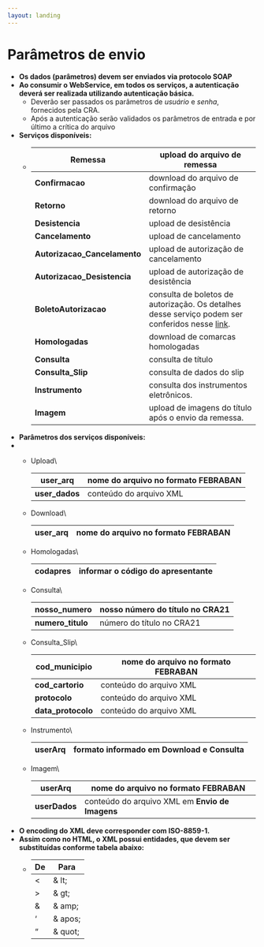```yaml
---
layout: landing
---
```


# Parâmetros de envio

* **Os dados (parâmetros) devem ser enviados via protocolo SOAP**
* **Ao consumir o WebService, em todos os serviços, a autenticação deverá ser realizada utilizando autenticação básica.**
  * Deverão ser passados os parâmetros de _usuário_ e _senha_, fornecidos pela CRA.
  * Após a autenticação serão validados os parâmetros de entrada e por último a crítica do arquivo
* **Serviços disponíveis:**
  * | **Remessa**                   | upload do arquivo de remessa                                                                                                                                                        |
    | ----------------------------- | ----------------------------------------------------------------------------------------------------------------------------------------------------------------------------------- |
    | **Confirmacao**               | download do arquivo de confirmação                                                                                                                                                  |
    | **Retorno**                   | download do arquivo de retorno                                                                                                                                                      |
    | **Desistencia**               | upload de desistência                                                                                                                                                               |
    | **Cancelamento**              | upload de cancelamento                                                                                                                                                              |
    | **Autorizacao\_Cancelamento** | upload de autorização de cancelamento                                                                                                                                               |
    | **Autorizacao\_Desistencia**  | upload de autorização de desistência                                                                                                                                                |
    | **BoletoAutorizacao**         | consulta de boletos de autorização. Os detalhes desse serviço podem ser conferidos nesse [link](https://manual.crabr.com.br/manual/boletos\_autorizacao\_webservice-apresentante/). |
    | **Homologadas**               | download de comarcas homologadas                                                                                                                                                    |
    | **Consulta**                  | consulta de título                                                                                                                                                                  |
    | **Consulta\_Slip**            | consulta de dados do slip                                                                                                                                                           |
    | **Instrumento**               | consulta dos instrumentos eletrônicos.                                                                                                                                              |
    | **Imagem**                    | upload de imagens do título após o envio da remessa.                                                                                                                                |
* **Parâmetros dos serviços disponíveis:**
*
  *   Upload\\

      | **user\_arq**   | nome do arquivo no formato **FEBRABAN** |
      | --------------- | --------------------------------------- |
      | **user\_dados** | conteúdo do arquivo XML                 |
  *   Download\\

      | **user\_arq** | nome do arquivo no formato **FEBRABAN** |
      | ------------- | --------------------------------------- |
  *   Homologadas\\

      | **codapres** | informar o código do apresentante |
      | ------------ | --------------------------------- |
  *   Consulta\\

      | **nosso\_numero**  | nosso número do título no CRA21 |
      | ------------------ | ------------------------------- |
      | **numero\_titulo** | número do título no CRA21       |
  *   Consulta\_Slip\\

      | **cod\_municipio**  | nome do arquivo no formato **FEBRABAN** |
      | ------------------- | --------------------------------------- |
      | **cod\_cartorio**   | conteúdo do arquivo XML                 |
      | **protocolo**       | conteúdo do arquivo XML                 |
      | **data\_protocolo** | conteúdo do arquivo XML                 |
  *   Instrumento\\

      | **userArq** | formato informado em **Download e Consulta** |
      | ----------- | -------------------------------------------- |
  *   Imagem\\

      | **userArq**   | nome do arquivo no formato **FEBRABAN**         |
      | ------------- | ----------------------------------------------- |
      | **userDados** | conteúdo do arquivo XML em **Envio de Imagens** |
* **O encoding do XML deve corresponder com ISO-8859-1.**
* **Assim como no HTML, o XML possui entidades, que devem ser substituídas conforme tabela abaixo:**
  * | **De** | **Para** |
    | ------ | -------- |
    | <      | & lt;    |
    | >      | & gt;    |
    | &      | & amp;   |
    | ‘      | & apos;  |
    | “      | & quot;  |
